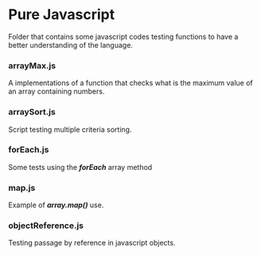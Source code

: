 # Pure Javascript

Folder that contains some javascript codes testing functions to have a better understanding of the language.

### arrayMax.js

A implementations of a function that checks what is the maximum value of an array containing numbers.

### arraySort.js

Script testing multiple criteria sorting.

### forEach.js

Some tests using the **_forEach_** array method

### map.js

Example of **_array.map()_** use.

### objectReference.js

Testing passage by reference in javascript objects.

